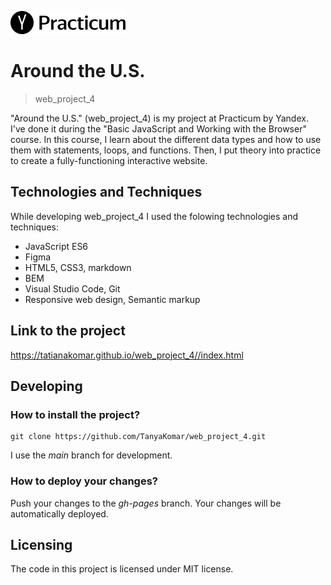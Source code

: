 ![Logo of the project](./src/images/project_logo.png)

# Around the U.S.
> web_project_4

"Around the U.S." (web_project_4) is my project at Practicum by Yandex. I've done it during the "Basic JavaScript and Working with the Browser" course. 
In this course, I learn about the different data types and how to use them with statements, loops, and functions. Then, I put theory into practice to create a fully-functioning interactive website.

## Technologies and Techniques

While developing web_project_4 I used the folowing technologies and techniques:
* JavaScript ES6
* Figma
* HTML5, CSS3, markdown
* BEM
* Visual Studio Code, Git 
* Responsive web design, Semantic markup

## Link to the project

https://tatianakomar.github.io/web_project_4//index.html

## Developing

 ### How to install the project?
```
git clone https://github.com/TanyaKomar/web_project_4.git
```
I use the _main_ branch for development.
 
 ### How to deploy your changes?
Push your changes to the _gh-pages_ branch. Your changes will be automatically deployed. 

## Licensing

The code in this project is licensed under MIT license.
